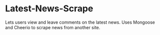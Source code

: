 # Latest-News-Scrape
Lets users view and leave comments on the latest news. Uses Mongoose and Cheerio to scrape news from another site.
